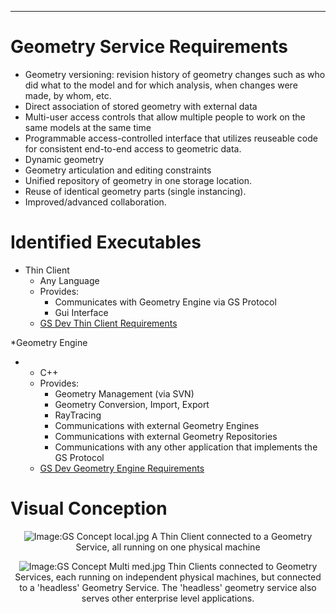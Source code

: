 ------------------------------------------------------------------------

# Geometry Service Requirements

-   Geometry versioning: revision history of geometry changes such as
    who did what to the model and for which analysis, when changes were
    made, by whom, etc.
-   Direct association of stored geometry with external data
-   Multi-user access controls that allow multiple people to work on the
    same models at the same time
-   Programmable access-controlled interface that utilizes reuseable
    code for consistent end-to-end access to geometric data.
-   Dynamic geometry
-   Geometry articulation and editing constraints
-   Unified repository of geometry in one storage location.
-   Reuse of identical geometry parts (single instancing).
-   Improved/advanced collaboration.




# Identified Executables

-   Thin Client
    -   Any Language
    -   Provides:
        -   Communicates with Geometry Engine via GS Protocol
        -   Gui Interface
    -   [GS Dev Thin Client
        Requirements](GS_Dev_Thin_Client_Requirements "wikilink")


\*Geometry Engine

-   -   C++
    -   Provides:
        -   Geometry Management (via SVN)
        -   Geometry Conversion, Import, Export
        -   RayTracing
        -   Communications with external Geometry Engines
        -   Communications with external Geometry Repositories
        -   Communications with any other application that implements
            the GS Protocol
    -   [GS Dev Geometry Engine
        Requirements](GS_Dev_Geometry_Engine_Requirements "wikilink")




# Visual Conception

<center>


![Image:GS Concept
local.jpg](GS_Concept_local.jpg "fig:Image:GS Concept local.jpg")
A Thin Client connected to a Geometry Service, all running on one
physical machine




![Image:GS Concept Multi
med.jpg](GS_Concept_Multi_med.jpg "fig:Image:GS Concept Multi med.jpg")
Thin Clients connected to Geometry Services, each running on independent
physical machines, but connected to a 'headless' Geometry Service. The
'headless' geometry service also serves other enterprise level
applications.

</center>









